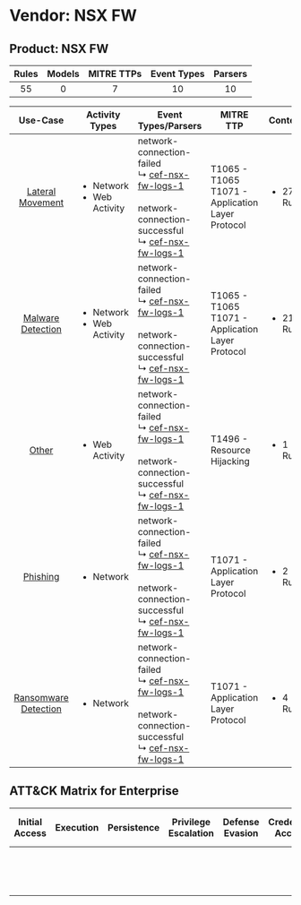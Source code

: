 Vendor: NSX FW
==============
Product: NSX FW
---------------
| Rules | Models | MITRE TTPs | Event Types | Parsers |
|:-----:|:------:|:----------:|:-----------:|:-------:|
|  55   |   0    |     7      |     10      |   10    |

|                              Use-Case                               | Activity Types                                 | Event Types/Parsers                                                                                                                                                                                                    | MITRE TTP                                               | Content                    |
|:-------------------------------------------------------------------:| ---------------------------------------------- | ---------------------------------------------------------------------------------------------------------------------------------------------------------------------------------------------------------------------- | ------------------------------------------------------- | -------------------------- |
|     [Lateral Movement](../UseCases/usecase_lateral_movement.md)     | <ul><li>Network</li><li>Web Activity</li></ul> |  network-connection-failed<br> ↳ [cef-nsx-fw-logs-1](../Parsers/parserContent_cef-nsx-fw-logs-1.md)<br><br> network-connection-successful<br> ↳ [cef-nsx-fw-logs-1](../Parsers/parserContent_cef-nsx-fw-logs-1.md)<br> | T1065 - T1065<br>T1071 - Application Layer Protocol<br> | <ul><li>27 Rules</li></ul> |
|    [Malware Detection](../UseCases/usecase_malware_detection.md)    | <ul><li>Network</li><li>Web Activity</li></ul> |  network-connection-failed<br> ↳ [cef-nsx-fw-logs-1](../Parsers/parserContent_cef-nsx-fw-logs-1.md)<br><br> network-connection-successful<br> ↳ [cef-nsx-fw-logs-1](../Parsers/parserContent_cef-nsx-fw-logs-1.md)<br> | T1065 - T1065<br>T1071 - Application Layer Protocol<br> | <ul><li>21 Rules</li></ul> |
|                [Other](../UseCases/usecase_other.md)                | <ul><li>Web Activity</li></ul>                 |  network-connection-failed<br> ↳ [cef-nsx-fw-logs-1](../Parsers/parserContent_cef-nsx-fw-logs-1.md)<br><br> network-connection-successful<br> ↳ [cef-nsx-fw-logs-1](../Parsers/parserContent_cef-nsx-fw-logs-1.md)<br> | T1496 - Resource Hijacking<br>                          | <ul><li>1 Rules</li></ul>  |
|             [Phishing](../UseCases/usecase_phishing.md)             | <ul><li>Network</li></ul>                      |  network-connection-failed<br> ↳ [cef-nsx-fw-logs-1](../Parsers/parserContent_cef-nsx-fw-logs-1.md)<br><br> network-connection-successful<br> ↳ [cef-nsx-fw-logs-1](../Parsers/parserContent_cef-nsx-fw-logs-1.md)<br> | T1071 - Application Layer Protocol<br>                  | <ul><li>2 Rules</li></ul>  |
| [Ransomware Detection](../UseCases/usecase_ransomware_detection.md) | <ul><li>Network</li></ul>                      |  network-connection-failed<br> ↳ [cef-nsx-fw-logs-1](../Parsers/parserContent_cef-nsx-fw-logs-1.md)<br><br> network-connection-successful<br> ↳ [cef-nsx-fw-logs-1](../Parsers/parserContent_cef-nsx-fw-logs-1.md)<br> | T1071 - Application Layer Protocol<br>                  | <ul><li>4 Rules</li></ul>  |

ATT&CK Matrix for Enterprise
----------------------------
| Initial Access | Execution | Persistence | Privilege Escalation | Defense Evasion | Credential Access | Discovery | Lateral Movement | Collection | Command and Control                                                             | Exfiltration | Impact                                                                  |
| -------------- | --------- | ----------- | -------------------- | --------------- | ----------------- | --------- | ---------------- | ---------- | ------------------------------------------------------------------------------- | ------------ | ----------------------------------------------------------------------- |
|                |           |             |                      |                 |                   |           |                  |            | [Application Layer Protocol](https://attack.mitre.org/techniques/T1071)<br><br> |              | [Resource Hijacking](https://attack.mitre.org/techniques/T1496)<br><br> |